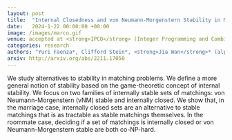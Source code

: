 ```yaml
---
layout: post
title:  "Internal Closedness and von Neumann-Morgenstern Stability in Matching Theory: Structures and Complexity"
date:   2024-1-22 00:00:00 +00:00
image: /images/marco.gif
venue: accepted at <strong>IPCO</strong> (Integer Programming and Combinatorial Optimization).
categories: research
authors: "Yuri Faenza*, Clifford Stein*, <strong>Jia Wan</strong>* (alphabetical order)"
arxiv: http://arxiv.org/abs/2211.17050
---
```

We study alternatives to stability in matching problems. We define a more general notion of stability based on the game-theoretic concept of internal stability. We focus on two families of internally stable sets of matchings: von Neumann-Morgenstern (vNM) stable and internally closed. We show that, in the marriage case, internally closed sets are an alternative to stable matchings that is as tractable as stable matchings themselves. In the roommate case, deciding if a set of matchings is internally closed or von Neumann-Morgenstern stable are both co-NP-hard.
